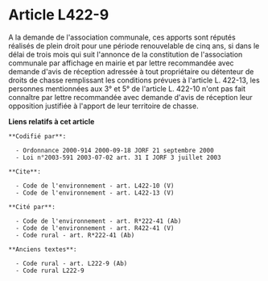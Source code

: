 # Article L422-9

A la demande de l'association communale, ces apports sont réputés réalisés de plein droit pour une période renouvelable de
cinq ans, si dans le délai de trois mois qui suit l'annonce de la constitution de l'association communale par affichage en
mairie et par lettre recommandée avec demande d'avis de réception adressée à tout propriétaire ou détenteur de droits de
chasse remplissant les conditions prévues à l'article L. 422-13, les personnes mentionnées aux 3° et 5° de l'article L.
422-10 n'ont pas fait connaître par lettre recommandée avec demande d'avis de réception leur opposition justifiée à l'apport
de leur territoire de chasse.

**Liens relatifs à cet article**

	**Codifié par**:

	  - Ordonnance 2000-914 2000-09-18 JORF 21 septembre 2000
	  - Loi n°2003-591 2003-07-02 art. 31 I JORF 3 juillet 2003

	**Cite**:

	  - Code de l'environnement - art. L422-10 (V)
	  - Code de l'environnement - art. L422-13 (V)

	**Cité par**:

	  - Code de l'environnement - art. R*222-41 (Ab)
	  - Code de l'environnement - art. R422-41 (V)
	  - Code rural - art. R*222-41 (Ab)

	**Anciens textes**:

	  - Code rural - art. L222-9 (Ab)
	  - Code rural L222-9
